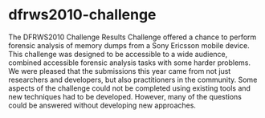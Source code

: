 # dfrws2010-challenge
The DFRWS2010 Challenge Results Challenge offered a chance to perform forensic analysis of memory dumps from a Sony Ericsson mobile device. This challenge was designed to be accessible to a wide audience, combined accessible forensic analysis tasks with some harder problems. We were pleased that the submissions this year came from not just researchers and developers, but also practitioners in the community.  Some aspects of the challenge could not be completed using existing tools and new techniques had to be developed. However, many of the questions could be answered without developing new approaches.
